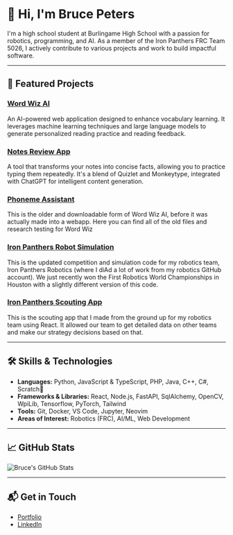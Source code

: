 # 👋 Hi, I'm Bruce Peters

I'm a high school student at Burlingame High School with a passion for robotics, programming, and AI. As a member of the Iron Panthers FRC Team 5026, I actively contribute to various projects and work to build impactful software.

---

## 🚀 Featured Projects

### [Word Wiz AI](https://github.com/bruce-peters/word-wiz-ai)
An AI-powered web application designed to enhance vocabulary learning. It leverages machine learning techniques and large language models to generate personalized reading practice and reading feedback.

### [Notes Review App](https://github.com/bruce-peters/notes-reviewA-app)
A tool that transforms your notes into concise facts, allowing you to practice typing them repeatedly. It's a blend of Quizlet and Monkeytype, integrated with ChatGPT for intelligent content generation.

### [Phoneme Assistant](https://github.com/bruce-peters/phoneme-assistant)
This is the older and downloadable form of Word Wiz AI, before it was actually made into a webapp. Here you can find all of the old files and research testing for Word Wiz

### [Iron Panthers Robot Simulation](https://github.com/Iron-Panthers/SIM-2025)
This is the updated competition and simulation code for my robotics team, Iron Panthers Robotics (where I diAd a lot of work from my robotics GitHub account). We just recently won the First Robotics World Championships in Houston with a slightly different version of this code.

### [Iron Panthers Scouting App](https://github.com/Iron-Panthers/2025-scout)
This is the scouting app that I made from the ground up for my robotics team using React. It allowed our team to get detailed data on other teams and make our strategy decisions based on that.

---

## 🛠️ Skills & Technologies

- **Languages:** Python, JavaScript & TypeScript, PHP, Java, C++, C#, Scratch🤨
- **Frameworks & Libraries:** React, Node.js, FastAPI, SqlAlchemy, OpenCV, WpiLib, Tensorflow, PyTorch, Tailwind
- **Tools:** Git, Docker, VS Code, Jupyter, Neovim
- **Areas of Interest:** Robotics (FRC), AI/ML, Web Development

---

## 📈 GitHub Stats

![Bruce's GitHub Stats](https://github-readme-stats.vercel.app/api?username=bruce-peters&show_icons=true&hide_title=true&count_private=true&hide=prs&theme=radical)

---

## 📬 Get in Touch

- [Portfolio](https://bruce-peters.github.io/)
- [LinkedIn](https://www.linkedin.com/in/bruce-peters-17a10931b)
